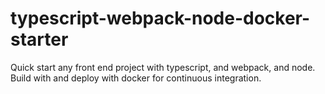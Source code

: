 # typescript-webpack-node-docker-starter
Quick start any front end project with typescript, and webpack, and node. Build with and deploy with docker for continuous integration.
